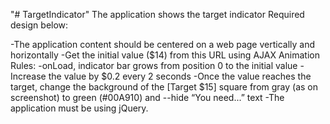 "# TargetIndicator" 
The application shows the target indicator
Required design below:

-The application content should be centered on a web page vertically and horizontally
-Get the initial value ($14) from this URL using AJAX
Animation Rules: 
-onLoad, indicator bar grows from position 0 to the initial value
-Increase the value by $0.2 every 2 seconds
-Once the value reaches the target, change the background of the [Target $15] square from gray (as on screenshot) to green (#00A910) and --hide “You need...” text
-The application must be using jQuery.
